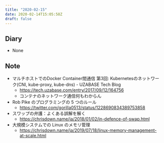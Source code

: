 ```yaml
---
title: "2020-02-15"
date: 2020-02-14T15:05:58Z
draft: false
---
```


## Diary

* None

## Note

* マルチホストでのDocker Container間通信 第3回: Kubernetesのネットワーク(CNI, kube-proxy, kube-dns) - UZABASE Tech Blog
  * https://tech.uzabase.com/entry/2017/09/12/164756
  * コンテナのネットワーク通信何もわからん
* Rob Pike のプログラミングの 5 つのルール
  * https://twitter.com/gorilla0513/status/1228690834389753858
* スワップの弁護：よくある誤解を解く
  * https://chrisdown.name/ja/2018/01/02/in-defence-of-swap.html
* 大規模システムでの Linux のメモリ管理
  * https://chrisdown.name/ja/2019/07/18/linux-memory-management-at-scale.html
